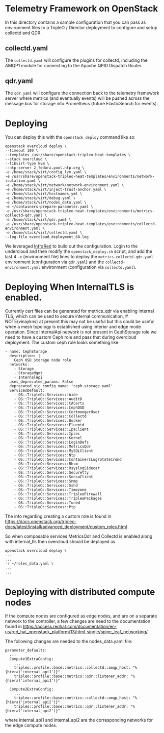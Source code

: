 # Telemetry Framework on OpenStack

In this directory contains a sample configuration that you can pass as
environment files to a TripleO / Director deployment to configure and setup
collectd and QDR.

## collectd.yaml

The `collectd.yaml` will configure the plugins for collectd, including the
AMQP1 module for connecting to the Apache QPID Dispatch Router.

## qdr.yaml

The `qdr.yaml` will configure the connection back to the telemetry framework
server where metrics (and eventually events) will be pushed across the message
bus for storage into Prometheus (future ElasticSearch for events).

# Deploying

You can deploy this with the `openstack deploy` command like so:

    openstack overcloud deploy \
    --timeout 100 \
    --templates /usr/share/openstack-tripleo-heat-templates \
    --stack overcloud \
    --libvirt-type kvm \
    --ntp-server 2.fedora.pool.ntp.org \
    -e /home/stack/virt/config_lvm.yaml \
    -e /usr/share/openstack-tripleo-heat-templates/environments/network-isolation.yaml \
    -e /home/stack/virt/network/network-environment.yaml \
    -e /home/stack/virt/inject-trust-anchor.yaml \
    -e /home/stack/virt/hostnames.yml \
    -e /home/stack/virt/debug.yaml \
    -e /home/stack/virt/nodes_data.yaml \
    -e ~/containers-prepare-parameter.yaml \
    -e /usr/share/openstack-tripleo-heat-templates/environments/metrics-collectd-qdr.yaml \
    -e /home/stack/virt/qdr.yaml \
    -e /usr/share/openstack-tripleo-heat-templates/environments/collectd-environment.yaml \
    -e /home/stack/virt/collectd.yaml \
    --log-file overcloud_deployment_68.log

We leveraged [InfraRed](https://github.com/redhat-openstack/infrared) to build
out the configuration. Login to the undercloud and then modify the
`openstack_deploy.sh` script, and add the last 4 `-e` (environment file) lines
to deploy the `metrics-collectd-qdr.yaml` environment (configuration via
`qdr.yaml`) and the `collectd-environment.yaml` environment (configuration via
`collectd.yaml`).

# Deploying When InternalTLS is enabled.

Currently cert files can be generated for metrics_qdr via enabling internal TLS, which can be
used to secure internal communication, # NOTE(vinaykns) at present this may not be useful but 
this could be useful when a mesh topology is established using interior and edge mode operation.
Since InternalApi network is not present in CephStorage role we need to have a custom Ceph role and 
pass that during overcloud deployment. The custom ceph role looks something like

    - name: CephStorage
      description: |
        Ceph OSD Storage node role
      networks:
        - Storage
        - StorageMgmt
        - InternalApi
      uses_deprecated_params: False
      deprecated_nic_config_name: 'ceph-storage.yaml'
      ServicesDefault:
        - OS::TripleO::Services::Aide
        - OS::TripleO::Services::AuditD
        - OS::TripleO::Services::CACerts
        - OS::TripleO::Services::CephOSD
        - OS::TripleO::Services::CertmongerUser
        - OS::TripleO::Services::Collectd
        - OS::TripleO::Services::Docker
        - OS::TripleO::Services::Fluentd
        - OS::TripleO::Services::IpaClient
        - OS::TripleO::Services::Ipsec
        - OS::TripleO::Services::Kernel
        - OS::TripleO::Services::LoginDefs
        - OS::TripleO::Services::MetricsQdr
        - OS::TripleO::Services::MySQLClient
        - OS::TripleO::Services::Ntp
        - OS::TripleO::Services::ContainersLogrotateCrond
        - OS::TripleO::Services::Rhsm
        - OS::TripleO::Services::RsyslogSidecar
        - OS::TripleO::Services::Securetty
        - OS::TripleO::Services::SensuClient
        - OS::TripleO::Services::Snmp
        - OS::TripleO::Services::Sshd
        - OS::TripleO::Services::Timezone
        - OS::TripleO::Services::TripleoFirewall
        - OS::TripleO::Services::TripleoPackages
        - OS::TripleO::Services::Tuned
        - OS::TripleO::Services::Ptp



The info regarding creating a custom role is found in https://docs.openstack.org/tripleo-docs/latest/install/advanced_deployment/custom_roles.html

So when composable services MetricsQdr and Collectd is enabled along with internal_tls then overcloud should be deployed as 

    openstack overcloud deploy \
    ...
    ...
    -r ~/roles_data.yaml \
    ...
    ...


# Deploying with distributed compute nodes

If the compute nodes are configured as edge nodes, and are on a separate network to the controller, a few changes are need to the documentation found in https://access.redhat.com/documentation/en-us/red_hat_openstack_platform/13/html-single/spine_leaf_networking/

The following changes are needed to the nodes_data.yaml file:

    parameter_defaults:
      ...
      Compute1ExtraConfig:
        ...
        tripleo::profile::base::metrics::collectd::amqp_host: "%{hiera('internal_api1')}"
        tripleo::profile::base::metrics::qdr::listener_addr: "%{hiera('internal_api1')}"

      Compute2ExtraConfig:
        ...
        tripleo::profile::base::metrics::collectd::amqp_host: "%{hiera('internal_api2')}"
        tripleo::profile::base::metrics::qdr::listener_addr: "%{hiera('internal_api2')}"

where internal_api1 and internal_api2 are the corresponding networks for the edge compute nodes.
